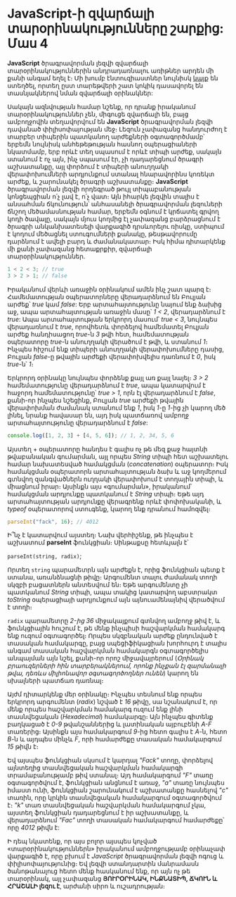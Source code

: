 # JavaScript-ի զվարճալի տարօրինակությունները շարքից: Մաս 4

**JavaScript** ծրագրավորման լեզվի զվարճալի տարօրինակություններին անդրադառնալու առիթներ արդեն մի քանի անգամ եղել է։ Մի խումբ էնտուզիաստներ նույնիսկ [կայք](https://wtfjs.com/?fbclid=IwAR0CBxkPEzmbR58rEOKjgS8hd5YDJ8MAXhWMBC2P6rmUkg3GDdxHtDRPl3o) են ստեղծել, որտեղ ըստ տարեթվերի շատ կոկիկ դասավորել են տասնյակներով նման զվարճալի օրինակներ:

Սակայն ազնվության համար նշենք, որ դրանք իրականում տարօրինակություններ չեն, միգուցե զվարճալի են, բայց ամբողջովին տեղավորվում են **JavaScript** ծրագրավորման լեզվի դավանած փիլիսոփայության մեջ։ Լեզուն չափազանց հանդուրժող է տարբեր տիպերին պատկանող արժեքների օգտագործմամբ՝ երբեմն նույնիսկ անհեթեթության հասնող օպերացիաների նկատմամբ, երբ որևէ տեղ սպասում է որևէ տիպի արժեք, սակայն ստանում է ոչ այն, ինչ սպասում էր, չի դադարեցնում ծրագրի աշխատանքը, այլ փորձում է տիպերի անուղղակի վերափոխումների արդյունքում ստանալ հնարավորինս կոռեկտ արժեք, և շարունակել ծրագրի աշխատանքը։ **JavaScript** ծրագրավորման լեզվի որդեգրած թույլ տիպաբանության կոնցեպցիան ո՛չ լավ է, ո՛չ վատ։ Այն իհարկե լեզվին տալիս է անսահման ճկունություն՝ անհասանելի ծրագրավորման լեզուների ճնշող մեծամասնության համար, երբեմն օգնում է կրճատել գրվող կոդի ծավալը, սակայն մյուս կողմից էլ չափազանց բարձրացնում է ծրագրի անկանխատեսելի վարքագիծ դրսևորելու ռիսկը, ստիպում է կոդում մեծացնել ստուգումների քանակը, թեսթավորումը դարձնում է ավելի բարդ և ժամանակատար։ Իսկ հիմա դիտարկենք մի քանի չափազանց հետաքրքիր, զվարճալի տարօրինակություններ.

```js
1 < 2 < 3; // true
3 > 2 > 1; // false
```

Իրականում վերևի առաջին օրինակում ամեն ինչ շատ պարզ է։ Համեմատության օպերատորները վերադարձնում են Բուլյան արժեք՝ _true_ կամ _false_: Երբ արտահայտությունը նայում ենք ձախից աջ, ապա արտահայտության առաջին մասը՝ _1 < 2_, վերադարձնում է _true_: Ապա արտահայտության երկրորդ մասում՝ _true < 3_, նույնպես վերադառնում է _true_, որովհետև փորձելով համեմատել Բուլյան արժեք հանդիսացող _true_-ն _3_ թվի հետ, համեմատության օպերատորը _true_-ն անուղղակի վերածում է թվի, և ստանում _1_։ Ինչպես հիշում ենք տիպերի անուղղակի վերափոխումները դասից, Բուլյան _false_-ը թվային արժեքի վերափոխվելիս դառնում է _0_, իսկ _true_-ն՝ _1_։

Երկրորդ օրինակը նույնպես փորձենք քայլ առ քայլ նայել։ _3 > 2_ համեմատությունը վերադարձնում է _true_, ապա կատարվում է հաջորդ համեմատությունը՝ _true > 1_, որն էլ վերադարձնում է _false_, քանի-որ ինչպես նշեցինք, Բուլյան _true_ արժեքի թվային վերափոխման ժամանակ ստանում ենք _1_, իսկ _1_-ը _1_-ից չի կարող մեծ լինել, նրանք հավասար են, այդ իսկ պատճառով ամբողջ արտահայտությունը վերադարձնում է _false_:

```js
console.log([1, 2, 3] + [4, 5, 6]); // 1, 2, 34, 5, 6
```

Այստեղ + օպերատորը հանդես է գալիս ոչ թե մեզ քաջ հայտնի թվաբանական գումարման, այլ որպես _String_ տիպի հետ աշխատելու համար նախատեսված համակցման (_concatenation_) օպերատոր։ Իսկ համակցման օպերատորն արտահայտության ձախ և աջ կողմերում գտնվող զանգվածներն ուղղակի վերափոխում է տողային տիպի, և միացնում իրար։ Այսինքն այս «գումարման», իրականում՝ համակցման արդյունքը պատկանում է _String_ տիպի։ Եթե այդ արտահայտության արդյունքը վերագրենք որևէ փոփոխականի, և _typeof_ օպերատորով ստուգենք, կարող ենք դրանում համոզվել։

```js
parseInt("fack", 16); // 4012
```

Ի՞նչ է կատարվում այստեղ։ Նախ վերհիշենք, թե ինչպես է աշխատում **parseInt** ֆունկցիան։ Սինթաքսը հետևյալն է՝

`parseInt(string, radix)`;

Որտեղ `string` պարամետրն այն արժեքն է, որից ֆունկցիան պետք է ստանա, առանձնացնի թիվը։ Արգումենտ տալու ժամանակ տողի սկզբի բացատներն անտեսվում են։ Եթե արգումենտը չի պատկանում _String_ տիպի, ապա տակից կատարվող աբստրակտ _toString_ օպերացիայի արդյունքում այն այնուամենայնիվ վերածվում է տողի։

`radix` պարամետրը _2-ից 36_ միջակայքում գտնվող ամբողջ թիվ է, և ֆունկցիային հուշում է, թե մենք ինչպիսի հաշվարկման համակարգ ենք ուզում օգտագործել։ Որպես սկզբնական արժեք ընդունված է տասական համակարգը, բայց սպեցիֆիկացիան խորհուրդ է տալիս անգամ տասական հաշվարկման համակարգն օգտագործելիս անպայման այն նշել, քանի-որ որոշ միջավայրերում (_Օրինակ բրաուզերների հին տարբերակներում, որոնք ինչքան էլ զարմանալի թվա, դեռևս միլիոնավոր օգտագործողներ ունեն_) կարող են սխալների պատճառ դառնալ։

Այժմ դիտարկենք մեր օրինակը։ Ինչպես տեսնում ենք որպես երկրորդ արգումենտ (_radix_) նշված է _16_ թիվը, սա նշանակում է, որ մենք որպես հաշվարկման համակարգ ուզում ենք լինի տասնվեցական (_Hexadecimal_) համակարգը։ Այն ինչպես գիտենք բաղկացած է _0-9_ թվանշաններից և լատինական այբուբենի _A-F_ տառերից։ Այսինքն այս համակարգում _9_-ից հետո գալիս է _A_-ն, հետո _B_-ն և այդպես մինչև _F_, որի համարժեքը տասական համակարգում _15_ թիվն է։

Եվ այսպես ֆունկցիան սկսում է կարդալ _"Fack"_ տողը, փորձելով այնտեղից տասնվեցական հաշվարկման համակարգի տրամաբանությամբ թիվ ստանալ։ Այդ համակարգում _"F"_ տառը օգտագործվում է, ֆունկցիան անցնում է առաջ, _"a"_ տառը նույնպես իմաստ ունի, ֆունկցիան շարունակում է աշխատանքը հասնելով _"c"_ տառին, որը կրկին տասնվեցական համակարգում օգտագործվում է։ _"k"_ տառ տասնվեցական հաշվարկման համակարգում չկա, այստեղ ֆունկցիան դադարեցնում է իր աշխատանքը, և վերադարձնում _"Fac"_ տողի տասական համակարգում համարժեքը՝ որը _4012_ թիվն է:

Ի դեպ նկատենք, որ այս բոլոր այսպես կոչված «տարօրինակություններն» իրականում ամբողջությամբ օրինաչափ վարքագիծ է, որը բխում է _JavaScript_ ծրագրավորման լեզվի ոգուց և փիլիսոփայությունից։ Եվ լեզվի ստանդարտին մանրամասն ծանոթանալուց հետո մենք հասկանում ենք, որ այն ոչ թե տարօրինակ, այլ չափազանց **ՅՈՒՐՕՐԻՆԱԿ, ԻՆՔՆԱՏԻՊ, ՃԿՈՒՆ և ՀՐԱՇԱԼԻ լեզու է**, արժանի սիրո և ուշադրության։
